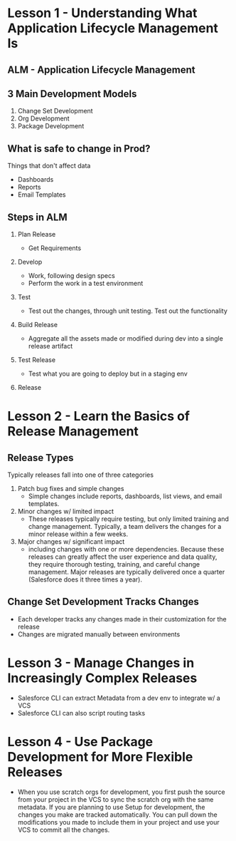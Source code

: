 # Lesson 1 - Understanding What Application Lifecycle Management Is

## ALM - Application Lifecycle Management

## 3 Main Development Models

1. Change Set Development
2. Org Development
3. Package Development

## What is safe to change in Prod?

Things that don't affect data <br>

- Dashboards
- Reports
- Email Templates

## Steps in ALM

1. Plan Release

   - Get Requirements

2. Develop

   - Work, following design specs
   - Perform the work in a test environment

3. Test

   - Test out the changes, through unit testing. Test out the functionality

4. Build Release

   - Aggregate all the assets made or modified during dev into a single release artifact

5. Test Release

   - Test what you are going to deploy but in a staging env

6. Release

# Lesson 2 - Learn the Basics of Release Management

## Release Types

Typically releases fall into one of three categories

1. Patch bug fixes and simple changes
   - Simple changes include reports, dashboards, list views, and email templates.
2. Minor changes w/ limited impact
   - These releases typically require testing, but only limited training and change management. Typically, a team delivers the changes for a minor release within a few weeks.
3. Major changes w/ significant impact
   - including changes with one or more dependencies. Because these releases can greatly affect the user experience and data quality, they require thorough testing, training, and careful change management. Major releases are typically delivered once a quarter (Salesforce does it three times a year).

## Change Set Development Tracks Changes

- Each developer tracks any changes made in their customization for the release
- Changes are migrated manually between environments

# Lesson 3 - Manage Changes in Increasingly Complex Releases

- Salesforce CLI can extract Metadata from a dev env to integrate w/ a VCS
- Salesforce CLI can also script routing tasks

# Lesson 4 - Use Package Development for More Flexible Releases

- When you use scratch orgs for development, you first push the source from your project in the VCS to sync the scratch org with the same metadata. If you are planning to use Setup for development, the changes you make are tracked automatically. You can pull down the modifications you made to include them in your project and use your VCS to commit all the changes.
